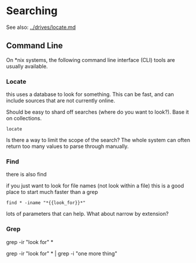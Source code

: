 # Searching

See also: [../drives/locate.md](../drives/locate.md)


## Command Line

On *nix systems, the following command line interface (CLI) tools are usually available. 


### Locate

this uses a database to look for something. 
This can be fast, and can include sources that are not currently online. 

Should be easy to shard off searches (where do you want to look?). Base it on collections. 

    locate
    
Is there a way to limit the scope of the search? The whole system can often return too many values to parse through manually.


### Find 

there is also find

if you just want to look for file names (not look within a file)
this is a good place to start
much faster than a grep

    find * -iname "*{{look_for}}*"

lots of parameters that can help. What about narrow by extension?


### Grep

grep -ir "look for" * 

grep -ir "look for" * | grep -i "one more thing"
